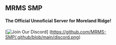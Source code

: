 ## MRMS SMP
#### The Official Unnoficial Server for Moreland Ridge!
[![Join Our Discord](https://discord.gg/amc692KPqJ)]
(https://github.com/MRMS-SMP/.github/blob/main/discord.png)
